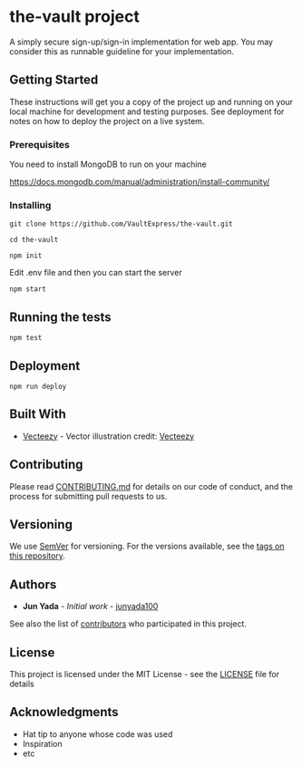 # the-vault project

A simply secure sign-up/sign-in implementation for web app. You may consider this as runnable guideline for your implementation.

## Getting Started

These instructions will get you a copy of the project up and running on your local machine for development and testing purposes. See deployment for notes on how to deploy the project on a live system.

### Prerequisites

You need to install MongoDB to run on your machine

https://docs.mongodb.com/manual/administration/install-community/

### Installing

```
git clone https://github.com/VaultExpress/the-vault.git

cd the-vault

npm init
```

Edit .env file and then you can start the server

```
npm start
```

## Running the tests

```
npm test
```

## Deployment

```
npm run deploy
```

## Built With

* [Vecteezy](https://www.Vecteezy.com/) - Vector illustration credit: <a rel="nofollow" href="https://www.Vecteezy.com/">Vecteezy</a>

## Contributing

Please read [CONTRIBUTING.md](CONTRIBUTING.md) for details on our code of conduct, and the process for submitting pull requests to us.

## Versioning

We use [SemVer](http://semver.org/) for versioning. For the versions available, see the [tags on this repository](
https://github.com/VaultExpress/the-vault/tags).

## Authors

* **Jun Yada** - *Initial work* - [junyada100](https://github.com/junyada100)

See also the list of [contributors](https://github.com/VaultExpress/the-vault/graphs/contributors) who participated in this project.

## License

This project is licensed under the MIT License - see the [LICENSE](LICENSE) file for details

## Acknowledgments

* Hat tip to anyone whose code was used
* Inspiration
* etc
